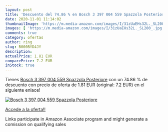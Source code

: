 ```yaml
---
layout: post
title: 'Descuento del 74.86 % en Bosch 3 397 004 559 Spazzola Posteriore'
date: 2020-11-01 11:14:02
thumbnailImage: 'https://m.media-amazon.com/images/I/31zUaEHs32L._SL200_.jpg'
images: [ 'https://m.media-amazon.com/images/I/31zUaEHs32L._SL200_.jpg' ]
comments: true
category: ofertas
author: ring
slug: B000BYD4JY
description:
actualPrice: 1.81 EUR
comparePrice: 7.2 EUR
inStock: true
---
```


Tienes [Bosch 3 397 004 559 Spazzola Posteriore](https://www.amazon.it/dp/B000BYD4JY/?tag=tolees00-21) con un 74.86 % de descuento con precio de oferta de 1.81 EUR (original: 7.2 EUR) en el siguiente enlace!

[![Bosch 3 397 004 559 Spazzola Posteriore](https://m.media-amazon.com/images/I/31zUaEHs32L._SL200_.jpg)](https://www.amazon.it/dp/B000BYD4JY/?tag=tolees00-21)

[Accede a la oferta!!](https://www.amazon.it/dp/B000BYD4JY/?tag=tolees00-21)

Links participate in Amazon Associate program and might generate a comission on qualifying sales


